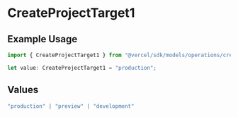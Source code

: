# CreateProjectTarget1

## Example Usage

```typescript
import { CreateProjectTarget1 } from "@vercel/sdk/models/operations/createproject.js";

let value: CreateProjectTarget1 = "production";
```

## Values

```typescript
"production" | "preview" | "development"
```